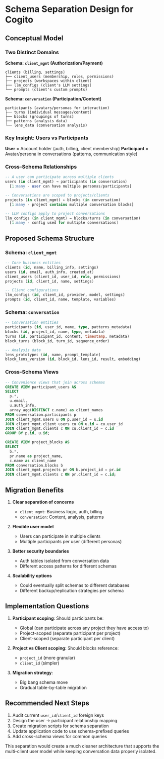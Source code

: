 # Schema Separation Design for Cogito

## Conceptual Model

### Two Distinct Domains

**Schema: `client_mgmt` (Authorization/Payment)**
```
clients (billing, settings)
├── client_users (membership, roles, permissions)
├── projects (workspaces within client)
├── llm_configs (client's LLM settings)
└── prompts (client's custom prompts)
```

**Schema: `conversation` (Participation/Content)**
```
participants (avatars/personas for interaction)
├── turns (individual messages/content)
├── blocks (groupings of turns)
├── patterns (analysis data)
└── lens_data (conversation analysis)
```

### Key Insight: Users vs Participants

**User** = Account holder (auth, billing, client membership)
**Participant** = Avatar/persona in conversations (patterns, communication style)

### Cross-Schema Relationships

```sql
-- A user can participate across multiple clients
users (in client_mgmt) → participants (in conversation) 
  [1:many - user can have multiple personas/participants]

-- Conversations are scoped to projects/clients
projects (in client_mgmt) ← blocks (in conversation)
  [1:many - project contains multiple conversation blocks]

-- LLM configs apply to project conversations
llm_configs (in client_mgmt) ← blocks/turns (in conversation)
  [1:many - config used for multiple conversations]
```

## Proposed Schema Structure

### Schema: `client_mgmt`
```sql
-- Core business entities
clients (id, name, billing_info, settings)
users (id, email, auth_info, created_at) 
client_users (client_id, user_id, role, permissions)
projects (id, client_id, name, settings)

-- Client configurations  
llm_configs (id, client_id, provider, model, settings)
prompts (id, client_id, name, template, variables)
```

### Schema: `conversation`
```sql
-- Conversation entities
participants (id, user_id, name, type, patterns_metadata)
blocks (id, project_id, name, type, metadata)
turns (id, participant_id, content, timestamp, metadata)
block_turns (block_id, turn_id, sequence_order)

-- Analysis data
lens_prototypes (id, name, prompt_template)
block_lens_version (id, block_id, lens_id, result, embedding)
```

### Cross-Schema Views
```sql
-- Convenience views that join across schemas
CREATE VIEW participant_users AS
SELECT 
  p.*,
  u.email,
  u.auth_info,
  array_agg(DISTINCT c.name) as client_names
FROM conversation.participants p
JOIN client_mgmt.users u ON p.user_id = u.id
JOIN client_mgmt.client_users cu ON u.id = cu.user_id  
JOIN client_mgmt.clients c ON cu.client_id = c.id
GROUP BY p.id, u.id;

CREATE VIEW project_blocks AS
SELECT 
  b.*,
  pr.name as project_name,
  c.name as client_name
FROM conversation.blocks b
JOIN client_mgmt.projects pr ON b.project_id = pr.id
JOIN client_mgmt.clients c ON pr.client_id = c.id;
```

## Migration Benefits

1. **Clear separation of concerns**
   - `client_mgmt`: Business logic, auth, billing
   - `conversation`: Content, analysis, patterns

2. **Flexible user model**
   - Users can participate in multiple clients
   - Multiple participants per user (different personas)

3. **Better security boundaries**
   - Auth tables isolated from conversation data
   - Different access patterns for different schemas

4. **Scalability options**
   - Could eventually split schemas to different databases
   - Different backup/replication strategies per schema

## Implementation Questions

1. **Participant scoping**: Should participants be:
   - Global (can participate across any project they have access to)
   - Project-scoped (separate participant per project)
   - Client-scoped (separate participant per client)

2. **Project vs Client scoping**: Should blocks reference:
   - `project_id` (more granular)
   - `client_id` (simpler)

3. **Migration strategy**: 
   - Big bang schema move
   - Gradual table-by-table migration

## Recommended Next Steps

1. Audit current `user_id`/`client_id` foreign keys
2. Design the user → participant relationship mapping
3. Create migration scripts for schema separation
4. Update application code to use schema-prefixed queries
5. Add cross-schema views for common queries

This separation would create a much cleaner architecture that supports the multi-client user model while keeping conversation data properly isolated.